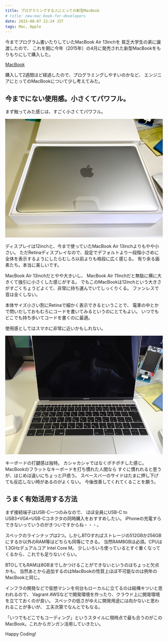 ```yaml
---
title: プログラミングする人にとっての新型MacBook
# title: new-mac-book-for-developers
date: 2015-08-07 22:24 JST
tags: Mac, Apple
---
```


今までプログラム書いたりしていたMacBook Air 13inchを
貧乏大学生の弟に譲渡したので、
これを期に今年（2015年）の4月に発売された新型MacBookをもりもりにして購入した。

[MacBook](http://www.apple.com/jp/shop/buy-mac/macbook)

購入して2週間ほど経過したので、プログラミングしやすいのかなど、
エンジニアにとってのMacBookについて少し考えてみた。

## 今までにない使用感。小さくてパワフル。

まず触ってみた感じは、すごく小さくてパワフル。

![MacBook1](macbook1.jpg)

ディスプレイは12inchと、今まで使っていたMacBook Air 13inchよりもやや小さい。
ただRetinaディスプレイなので、設定でデフォルトより一段階小さめに全体を表示するようにしたらむしろ以前よりも格段に広く感じる。
有り余る画素たち。本当に美しいです。

MacBook Air 13inchだとやや大きいし、
MacBook Air 11inchだと無駄に横に大きくて強引に小さくした感じがする。
でもこのMacBookは12inchという大きさがすごくちょうどよくて、非常に持ち運んでいてしっくりくる。
ファンレスで音は全くしない。

本体サイズ小さい割にRetinaで細かく表示できるということで、
電車の中とかで問いだしておもむろにコードを書いてみるというのにとてもよい。
いつでもどこでも持ち歩いてコードを書くのに最適。

使用感としてはスマホに非常に近いかもしれない。

![MacBook1](macbook2.jpg)

キーボードの打鍵感は独特。
カシャカシャではなくポチポチした感じ。
MacBookのフラットなキーボードを打ち慣れた人間なら
すぐに慣れれると思うが、はじめは違いにちょっと戸惑う。
スペースバーのサイドはたまに押し下げても反応しない時があるのがよくない。
今後改善してくれてくることを願う。

## うまく有効活用する方法

まず接続端子はUSB-C一つのみなので、
ほぼ全員にUSB-C to USB3+VGA+USB-Cコネクタの同時購入をおすすめしたい。
iPhoneの充電すらできないっていうのがきついですからね・・・。

スペックのラインナップは2つ。しかしBTOすればストレージの512GBか256GBにするか以外のRAM等はどちらも同等にできる。
当然RAM8GBは必須。CPUは1.3GHzデュアルコア Intel Core M。
少しいろいろ使っているとすぐ重くなってくるから、これでも足りないぐらい。

BTOしてもRAMは8GBまでしかつけることができないというのはちょっと欠点かも。
当然あとから追加するのはMacBookの性質上ほぼ不可能なのは例年のMacBookと同じ。

インフラの開発などで仮想マシンを何台もローカルに立てるのは結構キツいと思われるので、
Vagrant AWSなどで開発環境を作ったり、クラウド上に開発環境を立てておくのが良い。
スペックの低さがゆえに開発用途には向かないと思われることが多いが、
工夫次第でなんとでもなる。

「いつでもどこでもコーディング」というスタイルに現時点で最も合うのがこのMacBook。これからガンガン活用していきたい。

Happy Coding!
